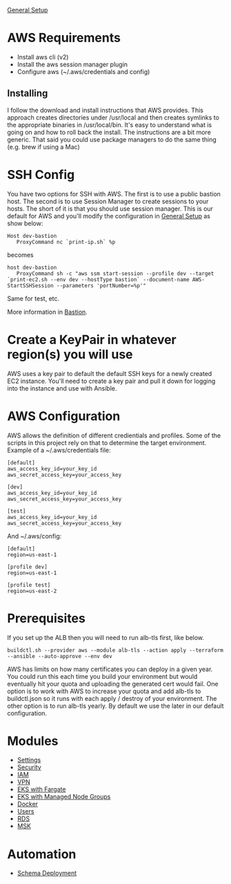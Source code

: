 [General Setup](../README.md)

# AWS Requirements

* Install aws cli (v2)
* Install the aws session manager plugin
* Configure aws (~/.aws/credentials and config)

## Installing

I follow the download and install instructions that AWS provides.  This approach creates
directories under /usr/local and then creates symlinks to the appropriate binaries in 
/usr/local/bin.  It's easy to understand what is going on and how to roll back the install.
The instructions are a bit more generic.  That said you could use package managers to do
the same thing (e.g. brew if using a Mac)

# SSH Config

You have two options for SSH with AWS.  The first is to use a public bastion host.
The second is to use Session Manager to create sessions to your hosts.  The short of 
it is that you should use session manager.  This is our default for AWS and you'll 
modify the configuration in [General Setup](../README.md) as show below:

```
Host dev-bastion
   ProxyCommand nc `print-ip.sh` %p

```

becomes

```
host dev-bastion
   ProxyCommand sh -c "aws ssm start-session --profile dev --target `print-ec2.sh --env dev --hostType bastion` --document-name AWS-StartSSHSession --parameters 'portNumber=%p'"
```

Same for test, etc.  

More information in [Bastion](bastion/README.md).

# Create a KeyPair in whatever region(s) you will use

AWS uses a key pair to default the default SSH keys for a newly created EC2 instance.  You'll need to 
create a key pair and pull it down for logging into the instance and use with Ansible.

# AWS Configuration

AWS allows the definition of different credientials and profiles.  Some of the scripts in this project 
rely on that to determine the target environment.  Example of a ~/.aws/credentials file:

```
[default]
aws_access_key_id=your_key_id
aws_secret_access_key=your_access_key

[dev]
aws_access_key_id=your_key_id
aws_secret_access_key=your_access_key

[test]
aws_access_key_id=your_key_id
aws_secret_access_key=your_access_key
```

And ~/.aws/config:

```
[default]
region=us-east-1

[profile dev]
region=us-east-1

[profile test]
region=us-east-2
```

# Prerequisites

If you set up the ALB then you will need to run alb-tls first, like below.

```
buildctl.sh --provider aws --module alb-tls --action apply --terraform --ansible --auto-approve --env dev
```

AWS has limits on how many certificates you can deploy in a given year.  You could 
run this each time you build your environment but would eventually hit your quota 
and uploading the generated cert would fail.  One option is to work with AWS to increase 
your quota and add alb-tls to buildctl.json so it runs with each apply / destroy of your 
environment.  The other option is to run alb-tls yearly.  By default we use the later 
in our default configuration.

# Modules

* [Settings](settings/README.md)
* [Security](security/README.md)
* [IAM](iam/README.md)
* [VPN](client-vpn/README.md)
* [EKS with Fargate](eks-fargate/README.md)
* [EKS with Managed Node Groups](eks-node-groups/README.md)
* [Docker](../ansible/docker/README.md)
* [Users](../ansible/users/README.md)
* [RDS](rds-mysql/README.md)
* [MSK](msk/README.md)

# Automation

* [Schema Deployment](../ansible/schemas/README.md)
